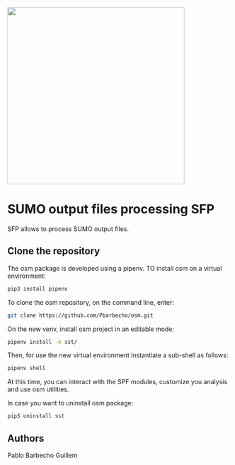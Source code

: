 <p align="left">
  <img src="doc/logo.png" width="400">
</p>

# SUMO output files processing SFP #

SFP  allows to process SUMO output files.  


## Clone the repository ##
The osm package is developed using a pipenv. TO install osm on a virtual environment:
```bash
pip3 install pipenv
```

To clone the osm repository, on the command line, enter:
```bash
git clone https://github.com/Pbarbecho/osm.git
```
On the new venv, install osm project in an editable mode:

```bash
pipenv install -e sst/
```

Then, for use the new virtual environment instantiate a sub-shell as follows:

```bash
pipenv shell
```

At this time, you can interact with the SPF modules, customize you analysis and use osm utilities. 

 
In case you want to uninstall osm package: 

```bash
pip3 uninstall sst
```

## Authors ##

Pablo Barbecho
Guillem

